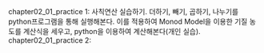 chapter02_01_practice 1: 사칙연산 실습하기. 더하기, 빼기, 곱하기, 나누기를 python프로그램을 통해 실행해본다. 
이를 적용하여 Monod Model을 이용한 기질 농도를 계산식을 세우고, python을 이용하여 계산해본다(개인 실습).
chapter02_01_practice 2:

